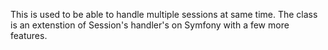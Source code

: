 This is used to be able to handle multiple sessions at same time. 
The class is an extenstion of Session's handler's on Symfony with a few more features. 

